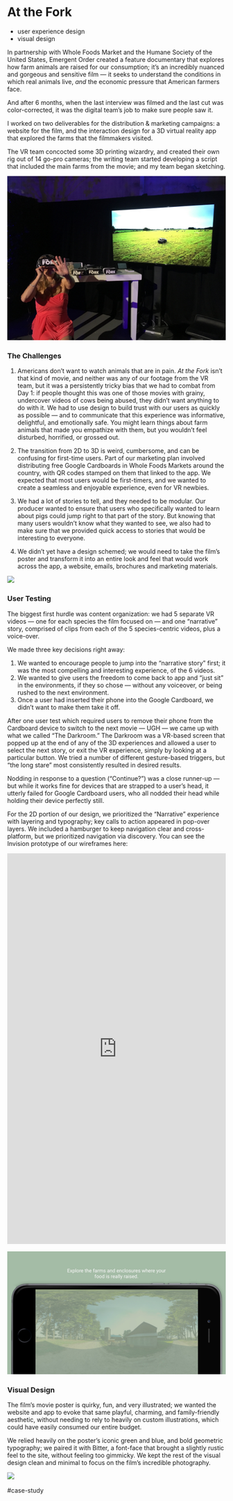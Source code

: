 # At the Fork
* user experience design
* visual design

In partnership with Whole Foods Market and the Humane Society of the United States, Emergent Order created a feature documentary that explores how farm animals are raised for our consumption; it’s an incredibly nuanced and gorgeous and sensitive film — it seeks to understand the conditions in which real animals live, _and_ the economic pressure that American farmers face.

And after 6 months, when the last interview was filmed and the last cut was color-corrected, it was the digital team’s job to make sure people saw it.

I worked on two deliverables for the distribution & marketing campaigns: a website for the film, and the interaction design for a 3D virtual reality app that explored the farms that the filmmakers visited.

The VR team concocted some 3D printing wizardry, and created their own rig out of 14 go-pro cameras; the writing team started developing a script that included the main farms from the movie; and my team began sketching.

![](at-the-fork-virtual-reality/HumaneSocietyLA2016Gala7.jpg)

### The Challenges
1. Americans don’t want to watch animals that are in pain. _At the Fork_ isn’t that kind of movie, and neither was any of our footage from the VR team, but it was a persistently tricky bias that we had to combat from Day 1: if people thought this was one of those movies with grainy, undercover videos of cows being abused, they didn’t want anything to do with it. We had to use design to build trust with our users as quickly as possible — and to communicate that this experience was informative, delightful, and emotionally safe. You might learn things about farm animals that made you empathize with them, but you wouldn’t feel disturbed, horrified, or grossed out.

2. The transition from 2D to 3D is weird, cumbersome, and can be confusing for first-time users. Part of our marketing plan involved distributing free Google Cardboards in Whole Foods Markets around the country, with QR codes stamped on them that linked to the app. We expected that most users would be first-timers, and we wanted to create a seamless and enjoyable experience, even for VR newbies.

3. We had a lot of stories to tell, and they needed to be modular. Our producer wanted to ensure that users who specifically wanted to learn about pigs could jump right to that part of the story. But knowing that many users wouldn’t know what they wanted to see, we also had to make sure that we provided quick access to stories that would be interesting to everyone.

4. We didn’t yet have a design schemed; we would need to take the film’s poster and transform it into an entire look and feel that would work across the app, a website, emails, brochures and marketing materials.

![](at-the-fork-virtual-reality/Explore-DarkRoom.png)

### User Testing
The biggest first hurdle was content organization: we had 5 separate VR videos — one for each species the film focused on — and one “narrative” story, comprised of clips from each of the 5 species-centric videos, plus a voice-over.

We made three key decisions right away:

1. We wanted to encourage people to jump into the “narrative story” first; it was the most compelling and interesting experience, of the 6 videos.
2. We wanted to give users the freedom to come back to app and “just sit” in the environments, if they so chose — without any voiceover, or being rushed to the next environment.
3. Once a user had inserted their phone into the Google Cardboard, we didn’t want to make them take it off.

After one user test which required users to remove their phone from the Cardboard device to switch to the next movie — UGH — we came up with what we called “The Darkroom.” The Darkroom was a VR-based screen that popped up at the end of any of the 3D experiences and allowed a user to select the next story, or exit the VR experience, simply by looking at a particular button. We tried a number of different gesture-based triggers, but “the long stare” most consistently resulted in desired results. 

Nodding in response to a question (“Continue?”) was a close runner-up — but while it works fine for devices that are strapped to a user’s head, it utterly failed for Google Cardboard users, who all nodded their head while holding their device perfectly still.

For the 2D portion of our design, we prioritized the “Narrative” experience with layering and typography; key calls to action appeared in pop-over layers. We included a hamburger to keep navigation clear and cross-platform, but we prioritized navigation via discovery. You can see the Invision prototype of our wireframes here:

<iframe width=100% height=900px src=https://invis.io/SA4P9KDKR frameborder="0" allowfullscreen></iframe>


![](at-the-fork-virtual-reality/screen-5.jpg)

### Visual Design

The film’s movie poster is quirky, fun, and very illustrated; we wanted the website and app to evoke that same playful, charming, and family-friendly aesthetic, without needing to rely to heavily on custom illustrations, which could have easily consumed our entire budget.

We relied heavily on the poster’s iconic green and blue, and bold geometric typography; we paired it with Bitter, a font-face that brought a slightly rustic feel to the site, without feeling too gimmicky. We kept the rest of the visual design clean and minimal to focus on the film’s incredible photography.

![](at-the-fork-virtual-reality/at-the-fork-portrait.png)


#case-study